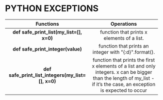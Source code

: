 
# PYTHON EXCEPTIONS

| Functions | Operations |
| :---: | :---: |
| **def safe_print_list(my_list=[], x=0)** | function that prints x elements of a list. |
| **def safe_print_integer(value)** | function that prints an integer with "{:d}".format(). |
| **def safe_print_list_integers(my_list=[], x=0)** |  function that prints the first x elements of a list and only integers. x can be bigger than the length of my_list - if it’s the case, an exception is expected to occur |
